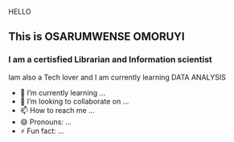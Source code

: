 HELLO
## This is OSARUMWENSE OMORUYI
### I am a certisfied Librarian and Information scientist
Iam also a Tech lover and I am currently learning DATA ANALYSIS
- 🌱 I’m currently learning ...
- 💞️ I’m looking to collaborate on ...
- 📫 How to reach me ...
- 😄 Pronouns: ...
- ⚡ Fun fact: ...


